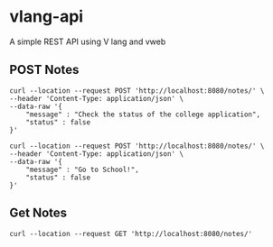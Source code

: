 # vlang-api


A simple REST API using V lang and vweb

## POST Notes

```curl
curl --location --request POST 'http://localhost:8080/notes/' \
--header 'Content-Type: application/json' \
--data-raw '{
    "message" : "Check the status of the college application",
    "status" : false
}'
```

```curl
curl --location --request POST 'http://localhost:8080/notes/' \
--header 'Content-Type: application/json' \
--data-raw '{
    "message" : "Go to School!",
    "status" : false
}'
```

## Get Notes

```curl
curl --location --request GET 'http://localhost:8080/notes/'
```
